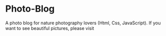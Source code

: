 # Photo-Blog
A photo blog for nature photography lovers (Html, Css, JavaScript). If you want to see beautiful pictures, please visit 
